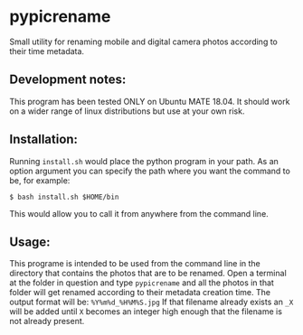 # pypicrename
Small utility for renaming mobile and digital camera photos according to their time metadata.

## Development notes:

This program has been tested ONLY on Ubuntu MATE 18.04. It should work on a wider range of linux distributions but use at your own risk.

## Installation:

Running `install.sh` would place the python program in your path. As an option argument you can specify the path where you want the command to be, for example:
```
$ bash install.sh $HOME/bin
```
This would allow you to call it from anywhere from the command line.

## Usage:

This programe is intended to be used from the command line in the directory that contains the photos that are to be renamed.
Open a terminal at the folder in question and type `pypicrename` and all the photos in that folder will get renamed according to their metadata creation time.
The output format will be: `%Y%m%d_%H%M%S.jpg` If that filename already exists an `_X` will be added until `X` becomes an integer high enough that the filename is not already present.
